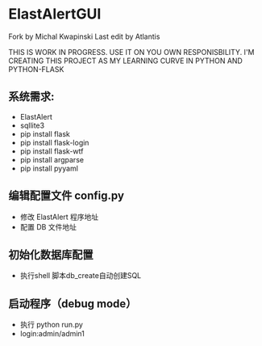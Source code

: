 
# ElastAlertGUI
Fork by Michal Kwapinski
Last edit by Atlantis

THIS IS WORK IN PROGRESS. USE IT ON YOU OWN RESPONISBILITY.
I'M CREATING THIS PROJECT AS MY LEARNING CURVE IN PYTHON AND PYTHON-FLASK


## 系统需求:
* ElastAlert
* sqllite3
* pip install flask
* pip install flask-login
* pip install flask-wtf
* pip install argparse
* pip install pyyaml


## 编辑配置文件 config.py

- 修改 ElastAlert 程序地址
- 配置 DB 文件地址

## 初始化数据库配置

- 执行shell 脚本db_create自动创建SQL

## 启动程序（debug mode）
- 执行 python run.py
- login:admin/admin1

